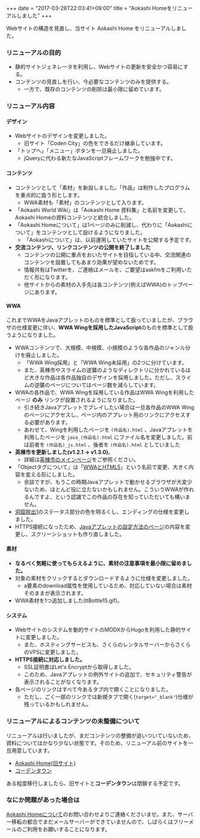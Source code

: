 +++
date = "2017-03-28T22:03:41+09:00"
title = "Aokashi Homeをリニューアルしました"
+++

Webサイトの構造を見直し、当サイト Aokashi Home をリニューアルしました。

### リニューアルの目的

- 静的サイトジェネレータを利用し、Webサイトの更新を安全かつ容易にする。
- コンテンツの見直しを行い、今必要なコンテンツのみを提供する。
  - 一方で、既存のコンテンツの削除は最小限に留めています。

### リニューアル内容

#### デザイン

- Webサイトのデザインを変更しました。
  - 旧サイト「Coden City」の色をできるだけ継承しています。
- 「トップへ」「メニュー」ボタンを一旦廃止しました。
  - jQueryに代わる新たなJavaScriptフレームワークを勉強中です。

#### コンテンツ

- コンテンツとして「素材」を新設しました。「作品」は制作したプログラムを重点的に扱う形とします。
  - WWA素材も「素材」のコンテンツとして入ります。
- 「Aokashi World Wiki」は「Aokashi Home 資料集」と名前を変更して、Aokashi Homeの資料コンテンツと統合しました。
- 「Aokashi Homeについて」は1ページのみに削減し、代わりに「Aokashiについて」をコンテンツとして設けるようになりました。
  - 「Aokashiについて」は、以前運用していたサイトを公開する予定です。
- **交流コンテンツ、リンクコンテンツの公開を終了しました**
  - コンテンツの公開に重点をおいたサイトを目指している中、交流関連のコンテンツを設置してもあまり効果が望めないためです。
  - 情報共有はTwitterを、ご連絡はメールを、ご要望はaskfmをご利用いただく形になります。
  - 他サイトからの素材の入手先は各コンテンツ(例えばWWA)のトップページにあります。

#### WWA

これまでWWAをJavaアプレットのものを標準として扱っていましたが、ブラウザの仕様変更に伴い、**WWA Wingを採用したJavaScript**のものを標準として扱うようになりました。

- WWAコンテンツで、大規模、中規模、小規模のような各作品のジャンル分けを廃止しました。
  - 「WWA Wing採用」と「WWA Wing未採用」の2つに分けています。
  - また、英棟市やスライムの逆襲のようなディレクトリに分かれているほど大きな作品は各作品独自のデザインを採用しました。ただし、スライムの逆襲のページについてはページ数を減らしています。
- WWAの各作品で、WWA Wingを採用している作品はWWA Wingを利用したページ **のみ** リンクが設置されるようになりました。
  - 引き続きJavaアプレットでプレイしたい場合は一旦各作品のWWA Wingのページにアクセスし、ページ内のアプレット用のリンクにアクセスする必要があります。
  - あわせて、Wingを利用したページを <code>(作品名).html</code> 、Javaアプレットを利用したページを <code>java_(作品名).html</code> にファイル名を変更しました。前は前者を <code>(作品名)_js.html</code> 、後者を <code>(作品名).html</code> としていました
- **英棟市を更新しました(v1.2.1 → v1.3.0)**。
  - 詳細は<a href="/wwa/eito_city/" title="英棟市 メインページ">英棟市のメインページ</a>をご参照ください。
- 「Objectタグについて」は「<a href="/wwa/wwa_with_html5.html" title="WWAとHTML5">WWAとHTML5</a>」という名前で変更、大きく内容を変える形にしました。
  - 余談ですが、もうこの時期Javaアプレットで動かせるブラウザが大変少ないため、ほとんど役に立たないかもしれません。こういうWWAが作れるんですよ、という認識でこの作品の存在を知っていただいても構いません。
- <a href="/wwa/escape_cave_1.html">洞窟脱出1</a>のステータス部分の色を明るくし、エンディングの仕様を変更しました。
- HTTPS接続になったため、<a href="/wwa/java_setting.html" title="JavaアプレットのWWAを動作するには">Javaアプレットの設定方法のページ</a>の内容を変更し、スクリーンショットも作り直しました。

#### 素材

- **なるべく気軽に使ってもらえるように、素材の注意事項を最小限に留めました。**
- 対象の素材をクリックするとダウンロードするように仕様を変更しました。
  - a要素のdownload属性を使用しているため、対応していない場合は素材そのままが表示されます。
- WWA素材を1つ追加しました(ItBottle15.gif)。

#### システム

- Webサイトのシステムを動的サイトのMODXからHugoを利用した静的サイトに変更しました。
  - また、ホスティングサービスも、さくらのレンタルサーバーからさくらのVPSに変更しました。
- **HTTPS接続に対応しました。**
  - SSL証明書はLet's Encryptから取得しました。
  - このため、Javaアプレットの例外サイトの追加で、セキュリティ警告が表示されることがなくなります。
- 各ページのリンクはすべて今あるタブ内で開くことになりました。
  - ただし、ごく一部のリンクでは新規タブで開く(<code>target="_blank"</code>)仕様が残っているかもしれません。

### リニューアルによるコンテンツの未整備について

リニューアルは行いましたが、まだコンテンツの整備が追いついていないため、資料についてはかなり少ない状態です。そのため、リニューアル前のサイトを一旦用意しています。

- [Aokashi Home(旧サイト)](http://aokashi.sakura.ne.jp)
- [コーデンタウン](http://coden.aokashi.net)

ある程度移行しましたら、旧サイトと**コーデンタウン**は閉鎖する予定です。

### なにか問題があった場合は

[Aokashi Homeについて](/about.html)のお問い合わせよりご連絡くださいませ。また、サーバー移転の都合でまだメールサーバーができていませんので、しばらくはフリーメールのご利用をお願いすることになります。